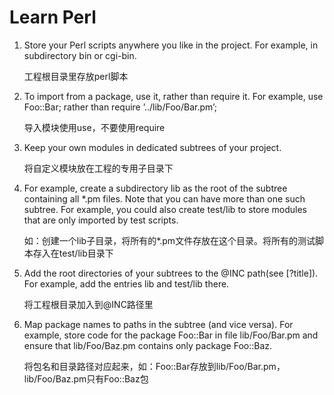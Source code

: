 Learn Perl
==========

1. Store your Perl scripts anywhere you like in the project.
For example, in subdirectory bin or cgi-bin.

	工程根目录里存放perl脚本

2. To import from a package, use it, rather than require it.
For example, use Foo::Bar; rather than require ’../lib/Foo/Bar.pm’;

	导入模块使用use，不要使用require

3. Keep your own modules in dedicated subtrees of your project.

	将自定义模块放在工程的专用子目录下

4. For example, create a subdirectory lib as the root of the subtree
containing all *.pm files. Note that you can have more than
one such subtree. For example, you could also create test/lib
to store modules that are only imported by test scripts.

	如：创建一个lib子目录，将所有的*.pm文件存放在这个目录。将所有的测试脚本存入在test/lib目录下

5. Add the root directories of your subtrees to the @INC path(see [?title]).
For example, add the entries lib and test/lib there.

	将工程根目录加入到@INC路径里

6. Map package names to paths in the subtree (and vice versa).
For example, store code for the package Foo::Bar in file lib/Foo/Bar.pm
and ensure that lib/Foo/Baz.pm contains only package Foo::Baz.

	将包名和目录路径对应起来，如：Foo::Bar存放到lib/Foo/Bar.pm，lib/Foo/Baz.pm只有Foo::Baz包